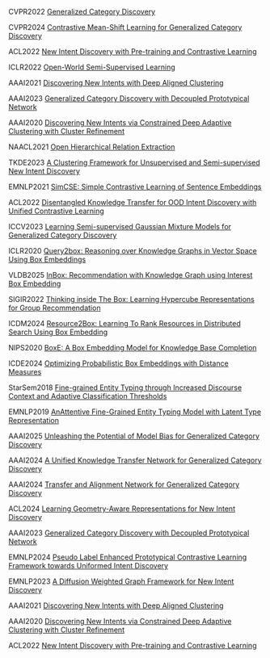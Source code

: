 CVPR2022 [Generalized Category Discovery](https://github.com/sgvaze/generalized-category-discovery)

CVPR2024 [Contrastive Mean-Shift Learning for Generalized Category Discovery](https://github.com/sua-choi/CMS)

ACL2022 [New Intent Discovery with Pre-training and Contrastive Learning](https://github.com/fanolabs/NID_ACLARR2022)

ICLR2022 [Open-World Semi-Supervised Learning](https://github.com/snap-stanford/orca)

AAAI2021 [Discovering New Intents with Deep Aligned Clustering](https://github.com/thuiar/DeepAligned-Clustering)

AAAI2023 [Generalized Category Discovery with Decoupled Prototypical Network](https://github.com/Lackel/DPN)

AAAI2020 [Discovering New Intents via Constrained Deep Adaptive Clustering with Cluster Refinement](https://github.com/thuiar/CDAC-plus)

NAACL2021 [Open Hierarchical Relation Extraction](https://github.com/thunlp/OHRE)

TKDE2023 [A Clustering Framework for Unsupervised and Semi-supervised New Intent Discovery](https://github.com/thuiar/TEXTOIR)

EMNLP2021 [SimCSE: Simple Contrastive Learning of Sentence Embeddings](https://github.com/princeton-nlp/SimCSE)

ACL2022 [Disentangled Knowledge Transfer for OOD Intent Discovery with Unified Contrastive Learning](https://github.com/myt517/DKT/blob/main)

ICCV2023  [Learning Semi-supervised Gaussian Mixture Models for Generalized Category Discovery](https://github.com/DTennant/GPC)

ICLR2020 [Query2box: Reasoning over Knowledge Graphs in Vector Space Using Box Embeddings](https://github.com/hyren/query2box)

VLDB2025 [InBox: Recommendation with Knowledge Graph using Interest Box Embedding](https://github.com/zjukg/InBox)

SIGIR2022 [Thinking inside The Box: Learning Hypercube Representations for Group Recommendation](https://github.com/jinglong0407/CubeRec)

ICDM2024 [Resource2Box: Learning To Rank Resources in Distributed Search Using Box Embedding](https://github.com/uergash1/Resource2Box)

NIPS2020 [BoxE: A Box Embedding Model for Knowledge Base Completion](https://github.com/ralphabb/BoxE)

ICDE2024 [Optimizing Probabilistic Box Embeddings with Distance Measures](https://github.com/LonMeLon/boxplus)

StarSem2018 [Fine-grained Entity Typing through Increased Discourse Context and Adaptive Classification Thresholds](https://github.com/sheng-z/figet)

EMNLP2019 [AnAttentive Fine-Grained Entity Typing Model with Latent Type Representation](https://github.com/limteng-rpi/fet)

AAAI2025 [Unleashing the Potential of Model Bias for Generalized Category Discovery](https://github.com/Lackel/SDC)

AAAI2024 [A Unified Knowledge Transfer Network for Generalized Category Discovery](https://github.com/yibai-shi/KTN)

AAAI2024 [Transfer and Alignment Network for Generalized Category Discovery](https://github.com/Lackel/TAN)

ACL2024 [Learning Geometry-Aware Representations for New Intent Discovery](https://github.com/zjutangk/GeoID)

AAAI2023 [Generalized Category Discovery with Decoupled Prototypical Network](https://github.com/Lackel/DPN)

EMNLP2024 [Pseudo Label Enhanced Prototypical Contrastive Learning Framework towards Uniformed Intent Discovery](https://github.com/dymanne123/PLPCL)

EMNLP2023 [A Diffusion Weighted Graph Framework for New Intent Discovery](https://github.com/yibai-shi/DWGF)

AAAI2021 [Discovering New Intents with Deep Aligned Clustering](https://github.com/thuiar/DeepAligned-Clustering)

AAAI2020 [Discovering New Intents via Constrained Deep Adaptive Clustering with Cluster Refinement](https://github.com/thuiar/CDAC-plus)

ACL2022 [New Intent Discovery with Pre-training and Contrastive Learning](https://github.com/fanolabs/NID_ACLARR2022)
